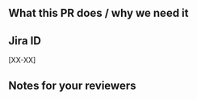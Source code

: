 <!--
  !!!! README !!!! Please fill this out.

  Please follow the PR naming conventions: 
  https://outreach-io.atlassian.net/wiki/spaces/EN/pages/1902444645/Conventional+Commits
-->


<!-- A short description of what your PR does and what it solves. -->
## What this PR does / why we need it



<!--- Block(jiraPrefix) --->
## Jira ID

[XX-XX]
<!--- EndBlock(jiraPrefix) --->

<!-- Notes that may be helpful for anyone reviewing this PR -->
## Notes for your reviewers



<!--- Block(custom) -->
<!--- EndBlock(custom) -->
